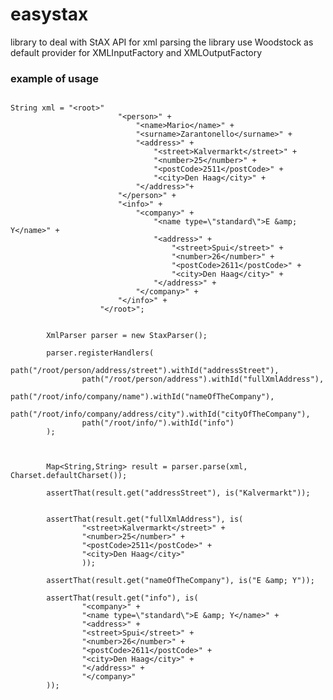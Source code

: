 easystax
========

library to deal with StAX API for xml parsing the library use Woodstock as default provider for XMLInputFactory and XMLOutputFactory


### example of usage

<pre>
<code>
String xml = "&lt;root&gt;" 
                        "&lt;person&gt;" +
                            "&lt;name&gt;Mario&lt;/name&gt;" +
                            "&lt;surname&gt;Zarantonello&lt;/surname&gt;" +
                            "&lt;address&gt;" +
                                "&lt;street&gt;Kalvermarkt&lt;/street&gt;" +
                                "&lt;number&gt;25&lt;/number&gt;" +
                                "&lt;postCode&gt;2511&lt;/postCode&gt;" +
                                "&lt;city&gt;Den Haag&lt;/city&gt;" +
                            "&lt;/address&gt;"+
                        "&lt;/person&gt;" +
                        "&lt;info&gt;" +
                            "&lt;company&gt;" +
                                "&lt;name type=\"standard\"&gt;E &amp;amp; Y&lt;/name&gt;" +
                                "&lt;address&gt;" +
                                    "&lt;street&gt;Spui&lt;/street&gt;" +
                                    "&lt;number&gt;26&lt;/number&gt;" +
                                    "&lt;postCode&gt;2611&lt;/postCode&gt;" +
                                    "&lt;city&gt;Den Haag&lt;/city&gt;" +
                                "&lt;/address&gt;" +
                            "&lt;/company&gt;" +
                        "&lt;/info&gt;" +
                    "&lt;/root&gt;";


        XmlParser parser = new StaxParser();

        parser.registerHandlers(
                path("/root/person/address/street").withId("addressStreet"),
                path("/root/person/address").withId("fullXmlAddress"),
                path("/root/info/company/name").withId("nameOfTheCompany"),
                path("/root/info/company/address/city").withId("cityOfTheCompany"),
                path("/root/info/").withId("info")
        );



        Map&lt;String,String&gt; result = parser.parse(xml, Charset.defaultCharset());

        assertThat(result.get("addressStreet"), is("Kalvermarkt"));
        
        
        assertThat(result.get("fullXmlAddress"), is(
                "&lt;street&gt;Kalvermarkt&lt;/street&gt;" +
                "&lt;number&gt;25&lt;/number&gt;" +
                "&lt;postCode&gt;2511&lt;/postCode&gt;" +
                "&lt;city&gt;Den Haag&lt;/city&gt;"
                ));
        
        assertThat(result.get("nameOfTheCompany"), is("E &amp;amp; Y"));
        
        assertThat(result.get("info"), is(
                "&lt;company&gt;" +
                "&lt;name type=\"standard\"&gt;E &amp;amp; Y&lt;/name&gt;" +
                "&lt;address&gt;" +
                "&lt;street&gt;Spui&lt;/street&gt;" +
                "&lt;number&gt;26&lt;/number&gt;" +
                "&lt;postCode&gt;2611&lt;/postCode&gt;" +
                "&lt;city&gt;Den Haag&lt;/city&gt;" +
                "&lt;/address&gt;" +
                "&lt;/company&gt;"
        ));

</code>
</pre>
        
        
       
        
        
        
